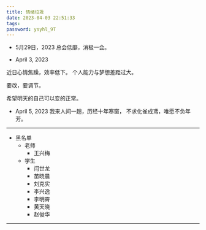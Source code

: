 ```yaml
---
title: 情绪垃圾
date: 2023-04-03 22:51:33
tags:
password: ysyhl_9T
---
```

- 5月29日，2023
总会低靡，消极一会。


- April 3, 2023

近日心情焦躁，效率低下。
个人能力与梦想差距过大。

要改，要调节。

希望明天的自己可以变的正常。<!--more-->


- April 5, 2023
我来人间一趟，历经十年寒窗，
不求化雀成鸢，唯愿不负年芳。

------------------------------------------

- 黑名单
    - 老师
        - 王兴梅
    - 学生
        - 闫世龙
        - 苗晓晨
        - 刘克实
        - 李兴逸
        - 李明霄
        - 黄天晓
        - 赵俊华

----------------------------------------

